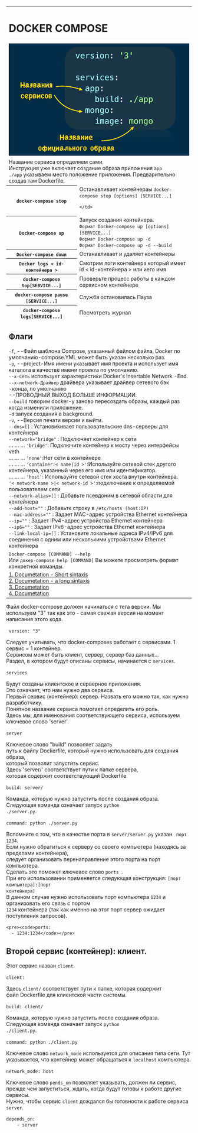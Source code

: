 <table>
  <tr>
    <td colspan='2'>
      <h1>DOCKER COMPOSE</h1>
    </td>
  </tr>
  <tr>
  <td colspan="2">
      <img src="../img_readme/Screenshot_1.png" alt="Название сервиса">
    </td>
  </tr>
  <tr>
  <td colspan="2">
      Название сервиса определяем сами. <br>
      Инструкция уже включает создание образа приложения <code>app</code><br>
      <code>./app</code> указываем место положение приложения. Предварительно создав там Dockerfile.<br>
    </td>
  </tr>
  <tr>
    <th><code>docker-compose stop</code></th>
    <td>Останавливает контейнераы <code>docker-compose stop [options] [SERVICE...]</code> <br>

    </td>
  </tr>
  <tr>
    <th><code>Docker-compose up</code></th>
    <td>Запуск создания контейнера.<br>
      <code>Формат Docker-compose up [options] [SERVICE...]</code> <br>
      <code>Формат Docker-compose up -d</code><br>
      <code>Формат Docker-compose up -d --build</code>
    </td>
  </tr>
  <tr>
    <th><code>Docker-compose down</code></th>
    <td>Останавливает и удаляет контейнеры </td>
  </tr>
  <tr>
    <th><code>Docker logs < id-контейнера ></code></th>
    <td> Смотрим логи контейнера который имеет id < id-контейнера > или иего имя </td>
  </tr>
  <tr>
    <th><code>docker-compose top[SERVICE...]</code></th>
    <td>Проверьте процесс работы в каждом сервисном контейнере</td>
  </tr>
  <tr>
    <th><code>docker-compose pause [SERVICE...]</code></th>
    <td>Служба остановилась Пауза</td>
  </tr>
  <tr>
    <th><code>docker-compose logs[SERVICE...]</code></th>
    <td>Посмотреть журнал</td>
  </tr>
  <tr>
    <td colspan="2"><h2>Флаги</h2>
      <code>-f</code>, --Файл шаблона Compose, указанный файлом файла, Docker по умолчанию-compose.YML может быть указан несколько раз.<br>
      <code>-p</code>, --project-Имя имени указывает имя проекта и использует имя каталога в качестве имени проекта по умолчанию.<br>
      <code>--x-Сеть</code> использует характеристики Docker's Insertable Network -End. <br>
      <code>--x-network-Драйвер</code> драйвера указывает драйвер сетевого бэк -конца, по умолчанию <br>
      --ПРОВОДНЫЙ ВЫХОД БОЛЬШЕ ИНФОРМАЦИИ. <br>
      <code>--build</code> говорим docker-у заново пересоздать образы, каждый раз когда изменили приложение. <br>
      <code>-d</code> запуск создания в background. <br>
      <code>-v</code>, --Версия печати версии и выйти.<br>
      <code>--dns=[]</code>           : Установиkивает пользовательские dns-серверы для контейнера <br>
      <code>--network="bridge"</code> : Подключяет контейнер к сети <br>
      … … … <code>'bridge'</code>: Подключите контейнер к мосту через интерфейсы veth <br>
      … … … <code>'none'</code>:Нет сети в контейнере <br>
      … … … <code>'container:< name|id >'</code>:Используйте сетевой стек другого контейнера, указанный через его имя или идентификатор. <br>
      … … … <code>'host'</code>: Используйте сетевой стек хоста внутри контейнера. <br>
      <code>'< network-name >|< network-id >'</code>:подключение к определяемой пользователем сети <br>
      <code>--network-alias=[]</code> : Добавьте псевдоним в сетевой области для контейнера <br>
      <code>--add-host=""</code>      : Добавьте строку в <code>/etc/hosts (host:IP)</code> <br>
      <code>--mac-address=""</code>   : Задает MAC-адрес устройства Ethernet контейнера <br>
      <code>--ip=""</code>     : Задает IPv4-адрес устройства Ethernet контейнера <br>
      <code>--ip6=""</code>           : Задает IPv6-адрес устройства Ethernet контейнера <br>
      <code>--link-local-ip=[]</code> : Установите локальные адреса IPv4/IPv6 для соединения с одним или несколькими устройствами Ethernet контейнера
    </td>
  </tr>
  <tr>
    <td colspan="2">
      <code>Docker-compose [COMMAND] --help</code> <br>
      Или <code>докер-compose help [COMMAND]</code>  Вы можете просмотреть формат конкретной команды.
    </td>
  </tr>
  <tr>
    <td colspan="2">
      <a href="https://docs.docker.com/get-started/08_using_compose/" target="_blank">1. Documetation - Short sintaxis </a> <br>
      <a href="https://docs.docker.com/compose/compose-file/compose-file-v3/#long-syntax-1" target="_blank">2. Documetation - a long sintaxis </a><br>
      <a href="https://docs.docker.com/compose/gettingstarted/" target="_blank">3. Documetation </a><br>
      <a href="https://en.spec-zone.ru/docker~19-compose/" target="_blank">4. Documetation </a><br>
    </td>
  </tr>
</table>

<p>Файл docker-compose должен начинаться с тега версии.
Мы используем "3" так как это - самая свежая версия на момент написания этого кода.</p>

<code> version: "3"</code>

<p>Следует учитывать, что docker-composes работает с сервисами. 1 сервис = 1 контейнер.<br>
Сервисом может быть клиент, сервер, сервер баз данных...<br>
Раздел, в котором будут описаны сервисы, начинается с <code>services</code>.</p>

<code>services</code>
  <p>Будут созданы клиентское и серверное приложения.<br>
  Это означает, что нам нужно два сервиса.<br>
  Первый сервис (контейнер): сервер. Назвать его можно так, как нужно разработчику.<br>
  Понятное название сервиса помогает определить его роль.<br>
  Здесь мы, для именования соответствующего сервиса, используем ключевое слово 'server'.</p>

  <code>server</code>
    <p>Ключевое слово "build" позволяет задать <br>
    путь к файлу Dockerfile, который нужно использовать для создания образа,<br>
    который позволит запустить сервис.<br>
    Здесь 'server/' соответствует пути к папке сервера, <br>
    которая содержит соответствующий Dockerfile.</p>

  <code>build: server/</code>
    <p>Команда, которую нужно запустить после создания образа. <br>
    Следующая команда означает запуск <code>python ./server.py</code>.</p>

  <code>command: python ./server.py</code>
    <p>Вспомните о том, что в качестве порта в <code>server/server.py</code> указан <code> порт 1234</code>.  <br>
    Если нужно обратиться к серверу со своего компьютера (находясь за пределами контейнера),<br>
    следует организовать перенаправление этого порта на порт компьютера.<br>
    Сделать это поможет ключевое слово <code>ports </code>.<br>
    При его использовании применяется следующая конструкция: <code>[порт компьютера]:[порт контейнера]</code><br>
    В данном случае нужно использовать порт компьютера <code>1234</code> и организовать его связь с портом <br>
    <code>1234</code> контейнера (так как именно на этот порт сервер ожидает поступления запросов).</p>

    <pre><code>ports:
      - 1234:1234</code></pre>

  ## Второй сервис (контейнер): клиент.
  <p>Этот сервис назван <code>client</code>.</p>

  <code>client:</code>
    <p>Здесь <code>client/</code> соответствует пути к папке, которая содержит <br>
    файл Dockerfile для клиентской части системы.</p>

  <code>build: client/</code>
    <p>Команда, которую нужно запустить после создания образа.<br>
    Следующая команда означает запуск <code>python ./client.py</code>.</p>

  <code>command: python ./client.py</code>
    <p>Ключевое слово <code>network_mode</code> используется для описания типа сети.
    Тут указывается, что контейнер может обращаться к <code>localhost</code> компьютера.</p>

  <code>network_mode: host</code>
    <p>Ключевое слово <code>pends_on</code> позволяет указывать, должен ли сервис,<br>
    прежде чем запуститься, ждать, когда будут готовы к работе другие сервисы.<br>
    Нужно, чтобы сервис <code>client</code> дождался бы готовности к работе сервиса <code>server</code>.</p>

  <pre><code>depends_on:
    - server</code></pre>
